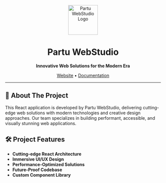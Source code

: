 <div align="center">
  <img src="https://res.cloudinary.com/dqwq8ngak/image/upload/v1748934872/android-chrome-512x512_xxgdij.png" alt="Partu WebStudio Logo" width="96" height="96">
</div>

<h1 align="center">Partu WebStudio</h1>

<p align="center">
  <strong>Innovative Web Solutions for the Modern Era</strong>
</p>

<p align="center">
  <a href="https://partu-webstudio.com/">Website</a> • 
  <a href="#">Documentation</a>
</p>

---

## 🚀 About The Project

This React application is developed by Partu WebStudio, delivering cutting-edge web solutions with modern technologies and creative design approaches. Our team specializes in building performant, accessible, and visually stunning web applications.

## 🛠️ Project Features

- **Cutting-edge React Architecture**
- **Immersive UI/UX Design**
- **Performance-Optimized Solutions**
- **Future-Proof Codebase**
- **Custom Component Library**